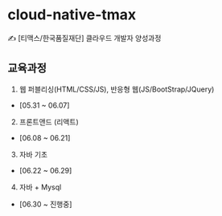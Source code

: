# cloud-native-tmax
✍ [티맥스/한국품질재단] 클라우드 개발자 양성과정

## 교육과정
1. 웹 퍼블리싱(HTML/CSS/JS), 반응형 웹(JS/BootStrap/JQuery)
  - [05.31 ~ 06.07]
2. 프론트앤드 (리액트)
  - [06.08 ~ 06.21]
3. 자바 기초
  - [06.22 ~ 06.29]
4. 자바 + Mysql
  - [06.30 ~ 진행중]

